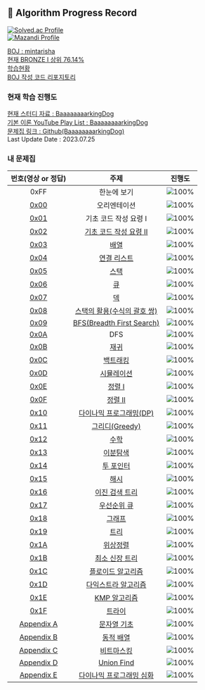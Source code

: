 ## 📍 Algorithm Progress Record    

[![Solved.ac Profile](http://mazassumnida.wtf/api/generate_badge?boj=mintarisha)](https://solved.ac/mintarisha)    
[![Mazandi Profile](http://mazandi.herokuapp.com/api?handle=mintarisha&theme=dark)](https://solved.ac/mintarisha)    

[BOJ : mintarisha](https://github.com/rylahs/BOJ/blob/main/README.md)    
[현재 BRONZE I 상위 76.14%](https://solved.ac/profile/mintarisha)    
[학습현황](https://github.com/rylahs/Lecture/blob/main/BaaaaaaaaaaaaaaaaaaaaarkingDog/ReadMe.md)    
[BOJ 작성 코드 리포지토리](https://github.com/rylahs/Algorithm-2024-)

### 현재 학습 진행도     

[현재 스터디 자료 : BaaaaaaaarkingDog](https://blog.encrypted.gg/919?category=773649)    
[기본 이론 YouTube Play List : BaaaaaaaarkingDog](https://www.youtube.com/watch?v=LcOIobH7ues&list=PLtqbFd2VIQv4O6D6l9HcD732hdrnYb6CY)    
[문제집 링크 : Github(BaaaaaaaarkingDog)](https://github.com/encrypted-def/basic-algo-lecture/blob/master/workbook.md)    
Last Update Date : 2023.07.25

### 내 문제집
| 번호(영상 or 정답) | 주제 | 진행도 |
| :--: | :--: | :--: |
| 0xFF | 한눈에 보기 | ![100%](https://progress-bar.dev/79/?scale=460&title=progress&width=500&color=babaca&suffix=/460) | 
| [0x00](https://youtu.be/LcOIobH7ues?list=PLtqbFd2VIQv4O6D6l9HcD732hdrnYb6CY) | 오리엔테이션 | ![100%](https://progress-bar.dev/1/?scale=1&title=progress&width=500&color=babaca&suffix=/1) | 
| [0x01](https://youtu.be/9MMKsrvRiw4?list=PLtqbFd2VIQv4O6D6l9HcD732hdrnYb6CY) | 기초 코드 작성 요령 I | ![100%](https://progress-bar.dev/1/?scale=1&title=progress&width=500&color=babaca&suffix=/1) | 
| [0x02](https://github.com/encrypted-def/basic-algo-lecture/blob/master/workbook/0x02.md) | [기초 코드 작성 요령 II](https://github.com/rylahs/Lecture/blob/main/BaaaaaaaaaaaaaaaaaaaaarkingDog/workbook/0x02.md) | ![100%](https://progress-bar.dev/19/?scale=27&title=progress&width=500&color=babaca&suffix=/27) | 
| [0x03](https://github.com/encrypted-def/basic-algo-lecture/blob/master/workbook/0x03.md) | [배열](https://github.com/rylahs/Lecture/blob/main/BaaaaaaaaaaaaaaaaaaaaarkingDog/workbook/0x03.md) | ![100%](https://progress-bar.dev/4/?scale=8&title=progress&width=500&color=babaca&suffix=/8) | 
| [0x04](https://github.com/encrypted-def/basic-algo-lecture/blob/master/workbook/0x04.md) | [연결 리스트](https://github.com/rylahs/Lecture/blob/main/BaaaaaaaaaaaaaaaaaaaaarkingDog/workbook/0x04.md) | ![100%](https://progress-bar.dev/1/?scale=3&title=progress&width=500&color=babaca&suffix=/3) | 
| [0x05](https://github.com/encrypted-def/basic-algo-lecture/blob/master/workbook/0x05.md) | [스택](https://github.com/rylahs/Lecture/blob/main/BaaaaaaaaaaaaaaaaaaaaarkingDog/workbook/0x05.md) | ![100%](https://progress-bar.dev/3/?scale=8&title=progress&width=500&color=babaca&suffix=/8) | 
| [0x06](https://github.com/encrypted-def/basic-algo-lecture/blob/master/workbook/0x06.md) | [큐](https://github.com/rylahs/Lecture/blob/main/BaaaaaaaaaaaaaaaaaaaaarkingDog/workbook/0x06.md) | ![100%](https://progress-bar.dev/3/?scale=3&title=progress&width=500&color=babaca&suffix=/3) | 
| [0x07](https://github.com/encrypted-def/basic-algo-lecture/blob/master/workbook/0x07.md) | [덱](https://github.com/rylahs/Lecture/blob/main/BaaaaaaaaaaaaaaaaaaaaarkingDog/workbook/0x07.md) | ![100%](https://progress-bar.dev/1/?scale=4&title=progress&width=500&color=babaca&suffix=/4) | 
| [0x08](https://github.com/encrypted-def/basic-algo-lecture/blob/master/workbook/0x08.md) | [스택의 활용(수식의 괄호 쌍)](https://github.com/rylahs/Lecture/blob/main/BaaaaaaaaaaaaaaaaaaaaarkingDog/workbook/0x08.md) | ![100%](https://progress-bar.dev/2/?scale=5&title=progress&width=500&color=babaca&suffix=/5) | 
| [0x09](https://github.com/encrypted-def/basic-algo-lecture/blob/master/workbook/0x09.md) | [BFS(Breadth First Search)](https://github.com/rylahs/Lecture/blob/main/BaaaaaaaaaaaaaaaaaaaaarkingDog/workbook/0x09.md) | ![100%](https://progress-bar.dev/6/?scale=30&title=progress&width=500&color=babaca&suffix=/30) | 
| [0x0A](https://youtu.be/93jy2yUYfVE?list=PLtqbFd2VIQv4O6D6l9HcD732hdrnYb6CY) | DFS | ![100%](https://progress-bar.dev/0/?scale=1&title=progress&width=500&color=babaca&suffix=/1) | 
| [0x0B](https://github.com/encrypted-def/basic-algo-lecture/blob/master/workbook/0x0B.md) | [재귀](https://github.com/rylahs/Lecture/blob/main/BaaaaaaaaaaaaaaaaaaaaarkingDog/workbook/0x0B.md) | ![100%](https://progress-bar.dev/0/?scale=10&title=progress&width=500&color=babaca&suffix=/10) | 
| [0x0C](https://github.com/encrypted-def/basic-algo-lecture/blob/master/workbook/0x0C.md) | [백트래킹](https://github.com/rylahs/Lecture/blob/main/BaaaaaaaaaaaaaaaaaaaaarkingDog/workbook/0x0C.md) | ![100%](https://progress-bar.dev/0/?scale=20&title=progress&width=500&color=babaca&suffix=/20) | 
| [0x0D](https://github.com/encrypted-def/basic-algo-lecture/blob/master/workbook/0x0D.md) | [시뮬레이션](https://github.com/rylahs/Lecture/blob/main/BaaaaaaaaaaaaaaaaaaaaarkingDog/workbook/0x0D.md) | ![100%](https://progress-bar.dev/0/?scale=61&title=progress&width=500&color=babaca&suffix=/60) | 
| [0x0E](https://github.com/encrypted-def/basic-algo-lecture/blob/master/workbook/0x0E.md) | [정렬 I](https://github.com/rylahs/Lecture/blob/main/BaaaaaaaaaaaaaaaaaaaaarkingDog/workbook/0x0E.md) | ![100%](https://progress-bar.dev/8/?scale=8&title=progress&width=500&color=babaca&suffix=/8) | 
| [0x0F](https://github.com/encrypted-def/basic-algo-lecture/blob/master/workbook/0x0F.md) | [정렬 II](https://github.com/rylahs/Lecture/blob/main/BaaaaaaaaaaaaaaaaaaaaarkingDog/workbook/0x0F.md) | ![100%](https://progress-bar.dev/5/?scale=9&title=progress&width=500&color=babaca&suffix=/9) | 
| [0x10](https://github.com/encrypted-def/basic-algo-lecture/blob/master/workbook/0x10.md) | [다이나믹 프로그래밍(DP)](https://github.com/rylahs/Lecture/blob/main/BaaaaaaaaaaaaaaaaaaaaarkingDog/workbook/0x10.md) | ![100%](https://progress-bar.dev/6/?scale=44&title=progress&width=500&color=babaca&suffix=/44) | 
| [0x11](https://github.com/encrypted-def/basic-algo-lecture/blob/master/workbook/0x11.md) | [그리디(Greedy)](https://github.com/rylahs/Lecture/blob/main/BaaaaaaaaaaaaaaaaaaaaarkingDog/workbook/0x11.md) | ![100%](https://progress-bar.dev/1/?scale=17&title=progress&width=500&color=babaca&suffix=/17) | 
| [0x12](https://github.com/encrypted-def/basic-algo-lecture/blob/master/workbook/0x12.md) | [수학](https://github.com/rylahs/Lecture/blob/main/BaaaaaaaaaaaaaaaaaaaaarkingDog/workbook/0x12.md) | ![100%](https://progress-bar.dev/11/?scale=39&title=progress&width=500&color=babaca&suffix=/39) | 
| [0x13](https://github.com/encrypted-def/basic-algo-lecture/blob/master/workbook/0x13.md) | [이분탐색](https://github.com/rylahs/Lecture/blob/main/BaaaaaaaaaaaaaaaaaaaaarkingDog/workbook/0x13.md) |![100%](https://progress-bar.dev/3/?scale=21&title=progress&width=500&color=babaca&suffix=/21) | 
| [0x14](https://github.com/encrypted-def/basic-algo-lecture/blob/master/workbook/0x14.md) | [투 포인터](https://github.com/rylahs/Lecture/blob/main/BaaaaaaaaaaaaaaaaaaaaarkingDog/workbook/0x14.md) | ![100%](https://progress-bar.dev/0/?scale=11&title=progress&width=500&color=babaca&suffix=/11) | 
| [0x15](https://github.com/encrypted-def/basic-algo-lecture/blob/master/workbook/0x15.md) | [해시](https://github.com/rylahs/Lecture/blob/main/BaaaaaaaaaaaaaaaaaaaaarkingDog/workbook/0x15.md) | ![100%](https://progress-bar.dev/2/?scale=10&title=progress&width=500&color=babaca&suffix=/10) |
| [0x16](https://github.com/encrypted-def/basic-algo-lecture/blob/master/workbook/0x16.md) | [이진 검색 트리](https://github.com/rylahs/Lecture/blob/main/BaaaaaaaaaaaaaaaaaaaaarkingDog/workbook/0x16.md) | ![100%](https://progress-bar.dev/0/?scale=7&title=progress&width=500&color=babaca&suffix=/7) |
| [0x17](https://github.com/encrypted-def/basic-algo-lecture/blob/master/workbook/0x17.md) | [우선순위 큐](https://github.com/rylahs/Lecture/blob/main/BaaaaaaaaaaaaaaaaaaaaarkingDog/workbook/0x17.md) | ![100%](https://progress-bar.dev/1/?scale=8&title=progress&width=500&color=babaca&suffix=/8) |
| [0x18](https://github.com/encrypted-def/basic-algo-lecture/blob/master/workbook/0x18.md) | [그래프](https://github.com/rylahs/Lecture/blob/main/BaaaaaaaaaaaaaaaaaaaaarkingDog/workbook/0x18.md) | ![100%](https://progress-bar.dev/0/?scale=13&title=progress&width=500&color=babaca&suffix=/13) | 
| [0x19](https://github.com/encrypted-def/basic-algo-lecture/blob/master/workbook/0x19.md) | [트리](https://github.com/rylahs/Lecture/blob/main/BaaaaaaaaaaaaaaaaaaaaarkingDog/workbook/0x19.md) | ![100%](https://progress-bar.dev/0/?scale=13&title=progress&width=500&color=babaca&suffix=/13) | 
| [0x1A](https://github.com/encrypted-def/basic-algo-lecture/blob/master/workbook/0x1A.md) | [위상정렬](https://github.com/rylahs/Lecture/blob/main/BaaaaaaaaaaaaaaaaaaaaarkingDog/workbook/0x1A.md) | ![100%](https://progress-bar.dev/0/?scale=7&title=progress&width=500&color=babaca&suffix=/7) | 
| [0x1B](https://github.com/encrypted-def/basic-algo-lecture/blob/master/workbook/0x1B.md) | [최소 신장 트리](https://github.com/rylahs/Lecture/blob/main/BaaaaaaaaaaaaaaaaaaaaarkingDog/workbook/0x1B.md) | ![100%](https://progress-bar.dev/0/?scale=9&title=progress&width=500&color=babaca&suffix=/9) | 
| [0x1C](https://github.com/encrypted-def/basic-algo-lecture/blob/master/workbook/0x1C.md) | [플로이드 알고리즘](https://github.com/rylahs/Lecture/blob/main/BaaaaaaaaaaaaaaaaaaaaarkingDog/workbook/0x1C.md) | ![100%](https://progress-bar.dev/0/?scale=15&title=progress&width=500&color=babaca&suffix=/15) | 
| [0x1D](https://github.com/encrypted-def/basic-algo-lecture/blob/master/workbook/0x1D.md) | [다익스트라 알고리즘](https://github.com/rylahs/Lecture/blob/main/BaaaaaaaaaaaaaaaaaaaaarkingDog/workbook/0x1D.md) | ![100%](https://progress-bar.dev/0/?scale=14&title=progress&width=500&color=babaca&suffix=/14) | 
| [0x1E](https://github.com/encrypted-def/basic-algo-lecture/blob/master/workbook/0x1E.md) | [KMP 알고리즘](https://github.com/rylahs/Lecture/blob/main/BaaaaaaaaaaaaaaaaaaaaarkingDog/workbook/0x1E.md) | ![100%](https://progress-bar.dev/0/?scale=8&title=progress&width=500&color=babaca&suffix=/8) | 
| [0x1F](https://github.com/encrypted-def/basic-algo-lecture/blob/master/workbook/0x1F.md) | [트라이](https://github.com/rylahs/Lecture/blob/main/BaaaaaaaaaaaaaaaaaaaaarkingDog/workbook/0x1F.md) | ![100%](https://progress-bar.dev/0/?scale=10&title=progress&width=500&color=babaca&suffix=/10) | 
| [Appendix A](https://github.com/encrypted-def/basic-algo-lecture/blob/master/workbook/Appendix%20A.md) | [문자열 기초](https://github.com/rylahs/Lecture/blob/main/BaaaaaaaaaaaaaaaaaaaaarkingDog/workbook/Appendix%20A.md) | ![100%](https://progress-bar.dev/1/?scale=16&title=progress&width=500&color=babaca&suffix=/16) | 
| [Appendix B](#) | [동적 배열](#) | ![100%](https://progress-bar.dev/0/?scale=1&title=progress&width=500&color=babaca&suffix=/1) | 
| [Appendix C](#) | [비트마스킹](#) | ![100%](https://progress-bar.dev/0/?scale=1&title=progress&width=500&color=babaca&suffix=/1) | 
| [Appendix D](#) | [Union Find](#) | ![100%](https://progress-bar.dev/0/?scale=1&title=progress&width=500&color=babaca&suffix=/1) | 
| [Appendix E](#) | [다이나믹 프로그래밍 심화](#) | ![100%](https://progress-bar.dev/0/?scale=1&title=progress&width=500&color=babaca&suffix=/1) | 

